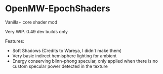 # OpenMW-EpochShaders
Vanilla+ core shader mod

Very WIP. 0.49 dev builds only

Features:
- Soft Shadows (Credits to Wareya, I didn't make them)
- Very basic indirect hemisphere lighting for ambient
- Energy conserving blinn-phong specular, only applied when there is no custom specular power detected in the texture
